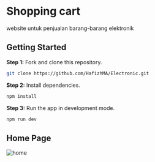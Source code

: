 # Shopping cart

website untuk penjualan barang-barang elektronik

## Getting Started

**Step 1:** Fork and clone this repository.

```bash
git clone https://github.com/HafizhMA/Electronic.git
```

**Step 2:** Install dependencies.

```bash
npm install
```

**Step 3:** Run the app in development mode.

```bash
npm run dev
```

## Home Page
![home](https://github.com/user-attachments/assets/9a153fa3-b46d-4924-8367-29f09d09d251)